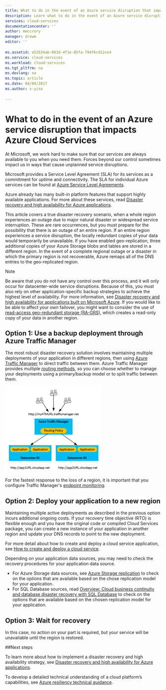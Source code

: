 ```yaml
---
title: What to do in the event of an Azure service disruption that impacts Azure Cloud Services | Azure
description: Learn what to do in the event of an Azure service disruption that impacts Azure Cloud Services.
services: cloud-services
documentationcenter: ''
author: mmccrory
manager: drewm
editor: ''

ms.assetid: e52634ab-003d-4f1e-85fa-794f6cd12ce4
ms.service: cloud-services
ms.workload: cloud-services
ms.tgt_pltfrm: na
ms.devlang: na
ms.topic: article
ms.date: 04/04/2017
ms.author: v-yiso

---
```

# What to do in the event of an Azure service disruption that impacts Azure Cloud Services
At Microsoft, we work hard to make sure that our services are always available to you when you need them. Forces beyond our control sometimes impact us in ways that cause unplanned service disruptions.

Microsoft provides a Service Level Agreement (SLA) for its services as a commitment for uptime and connectivity. The SLA for individual Azure services can be found at [Azure Service Level Agreements](https://www.azure.cn/support/legal/sla/).

Azure already has many built-in platform features that support highly available applications. For more about these services, read [Disaster recovery and high availability for Azure applications](../resiliency/resiliency-disaster-recovery-high-availability-azure-applications.md).

This article covers a true disaster recovery scenario, when a whole region experiences an outage due to major natural disaster or widespread service interruption. These are rare occurrences, but you must prepare for the possibility that there is an outage of an entire region. If an entire region experiences a service disruption, the locally redundant copies of your data would temporarily be unavailable. If you have enabled geo-replication, three additional copies of your Azure Storage blobs and tables are stored in a different region. In the event of a complete regional outage or a disaster in which the primary region is not recoverable, Azure remaps all of the DNS entries to the geo-replicated region.

> [!NOTE]
> Be aware that you do not have any control over this process, and it will only occur for datacenter-wide service disruptions. Because of this, you must also rely on other application-specific backup strategies to achieve the highest level of availability. For more information, see [Disaster recovery and high availability for applications built on Microsoft Azure](../resiliency/resiliency-disaster-recovery-high-availability-azure-applications.md). If you would like to be able to affect your own failover, you might want to consider the use of [read-access geo-redundant storage (RA-GRS)](../storage/storage-redundancy.md#read-access-geo-redundant-storage), which creates a read-only copy of your data in another region.
>
>


## Option 1: Use a backup deployment through Azure Traffic Manager
The most robust disaster recovery solution involves maintaining multiple deployments of your application in different regions, then using [Azure Traffic Manager](../traffic-manager/traffic-manager-overview.md) to direct traffic between them. Azure Traffic Manager provides multiple [routing methods](../traffic-manager/traffic-manager-routing-methods.md), so you can choose whether to manage your deployments using a primary/backup model or to split traffic between them.

![Balancing Azure Cloud Services across regions with Azure Traffic Manager](./media/cloud-services-disaster-recovery-guidance/using-azure-traffic-manager.png)

For the fastest response to the loss of a region, it is important that you configure Traffic Manager's [endpoint monitoring](../traffic-manager/traffic-manager-monitoring.md).

## Option 2: Deploy your application to a new region
Maintaining multiple active deployments as described in the previous option incurs additional ongoing costs. If your recovery time objective (RTO) is flexible enough and you have the original code or compiled Cloud Services package, you can create a new instance of your application in another region and update your DNS records to point to the new deployment.

For more detail about how to create and deploy a cloud service application, see [How to create and deploy a cloud service](./cloud-services-how-to-create-deploy-portal.md).

Depending on your application data sources, you may need to check the recovery procedures for your application data source.
  * For Azure Storage data sources, see [Azure Storage replication](../storage/storage-redundancy.md#read-access-geo-redundant-storage) to check on the options that are available based on the chose replication model for your application.
  * For SQL Database sources, read [Overview: Cloud business continuity and database disaster recovery with SQL Database](../sql-database/sql-database-business-continuity.md) to check on the options that are available based on the chosen replication model for your application.


## Option 3: Wait for recovery
In this case, no action on your part is required, but your service will be unavailable until the region is restored.

##Next steps

To learn more about how to implement a disaster recovery and high availability strategy, see [Disaster recovery and high availability for Azure applications](../resiliency/resiliency-disaster-recovery-high-availability-azure-applications.md).

To develop a detailed technical understanding of a cloud platform’s capabilities, see [Azure resiliency technical guidance](../resiliency/resiliency-technical-guidance.md).
